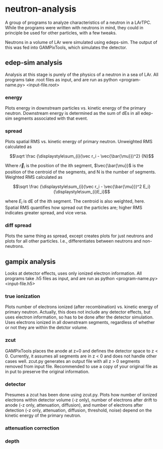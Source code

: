 # neutron-analysis
A group of programs to analyze characteristics of a neutron in a LArTPC. While the programs were written with neutrons in mind, they could in principle be used for other particles, with a few tweaks. 

Neutrons in a volume of LAr were simulated using edeps-sim. The output of this was fed into GAMPixTools, which simulates the detector. 


## edep-sim analysis
Analysis at this stage is purely of the physics of a neutron in a sea of LAr. All programs take .root files as input, and are run as python <program-name.py> <input-file.root>

### energy 
Plots energy in downstream particles vs. kinetic energy of the primary neutron. Downstream energy is determined as the sum of dEs in all edep-sim segments associated with that event. 

### spread
Plots spatial RMS vs. kinetic energy of primary neutron.  Unweighted RMS calculated as
```math
\sqrt \frac {\displaystyle\sum_{i}(\vec r_i - \vec{\bar{\mu}})^2} {N}
```
Where $\vec r_i$ is the position of the ith segment, $\vec{\bar{\mu}}$ is the position of the centroid of the segments, and N is the number of segments. Weighted RMS calculated as
```math
\sqrt \frac {\displaystyle\sum_{i}(\vec r_i - \vec{\bar{\mu}})^2 E_i} {\displaystyle\sum_{i}E_i}
```
where $E_i$ is dE of the ith segment. The centroid is also weighted, here. 
Spatial RMS quantifies how spread out the particles are; higher RMS indicates greater spread, and vice versa. 

### diff spread
Plots the same thing as spread, except creates plots for just neutrons and plots for all other particles. I.e., differentiates between neutrons and non-neutrons. 


## gampix analysis
Looks at detector effects, uses only ionized electron information. All programs take .h5 files as input, and are run as python <program-name.py> <input-file.h5>

### true ionization
Plots number of electrons ionized (after recombination) vs. kinetic energy of primary neutron. Actually, this does not include any detector effects, but uses electron information, so has to be done after the detector simulation. Uses electrons ionized in all downstream segments, regardless of whether or not they are within the detctor volume. 

### zcut
GAMPixTools places the anode at z=0 and defines the detector space to z < 0. Currently, it assumes all segments are in z < 0 and does not handle other cases well. zcut.py generates an output file with all z > 0 segments removed from input file. Recommended to use a copy of your original file as in put to preserve the original information. 

### detector 
Presumes a zcut has been done using zcut.py. Plots how number of ionized electrons within detector volume (-z only), number of electrons after drift to anode (-z only, attenuation, diffusion), and number of electrons after detection (-z only, attenuation, diffusion, threshold, noise) depend on the kinetic energy of the primary neutron. 

### attenuation correction


### depth


